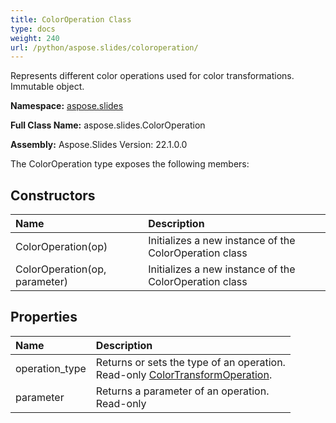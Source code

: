 ```yaml
---
title: ColorOperation Class
type: docs
weight: 240
url: /python/aspose.slides/coloroperation/
---
```


Represents different color operations used for color transformations.<br/>            Immutable object.

**Namespace:** [aspose.slides](/python/aspose.slides/)

**Full Class Name:** aspose.slides.ColorOperation

**Assembly:**  Aspose.Slides Version: 22.1.0.0

The ColorOperation type exposes the following members:
## **Constructors**
|**Name**|**Description**|
| :- | :- |
|ColorOperation(op)|Initializes a new instance of the ColorOperation class|
|ColorOperation(op, parameter)|Initializes a new instance of the ColorOperation class|
## **Properties**
|**Name**|**Description**|
| :- | :- |
|operation_type|Returns or sets the type of an operation.<br/>            Read-only [ColorTransformOperation](/python/aspose.slides/colortransformoperation/).|
|parameter|Returns a parameter of an operation.<br/>            Read-only|

